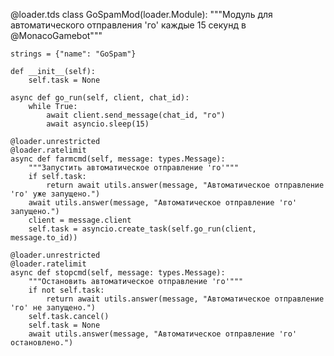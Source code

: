 @loader.tds
class GoSpamMod(loader.Module):
    """Модуль для автоматического отправления 'го' каждые 15 секунд в @MonacoGamebot"""

    strings = {"name": "GoSpam"}

    def __init__(self):
        self.task = None

    async def go_run(self, client, chat_id):
        while True:
            await client.send_message(chat_id, "го")
            await asyncio.sleep(15)

    @loader.unrestricted
    @loader.ratelimit
    async def farmcmd(self, message: types.Message):
        """Запустить автоматическое отправление 'го'"""
        if self.task:
            return await utils.answer(message, "Автоматическое отправление 'го' уже запущено.")
        await utils.answer(message, "Автоматическое отправление 'го' запущено.")
        client = message.client
        self.task = asyncio.create_task(self.go_run(client, message.to_id))

    @loader.unrestricted
    @loader.ratelimit
    async def stopcmd(self, message: types.Message):
        """Остановить автоматическое отправление 'го'"""
        if not self.task:
            return await utils.answer(message, "Автоматическое отправление 'го' не запущено.")
        self.task.cancel()
        self.task = None
        await utils.answer(message, "Автоматическое отправление 'го' остановлено.")
